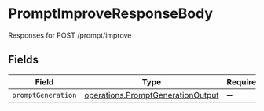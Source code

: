# PromptImproveResponseBody

Responses for POST /prompt/improve


## Fields

| Field                                                                                         | Type                                                                                          | Required                                                                                      | Description                                                                                   |
| --------------------------------------------------------------------------------------------- | --------------------------------------------------------------------------------------------- | --------------------------------------------------------------------------------------------- | --------------------------------------------------------------------------------------------- |
| `promptGeneration`                                                                            | [operations.PromptGenerationOutput](../../../sdk/models/operations/promptgenerationoutput.md) | :heavy_minus_sign:                                                                            | N/A                                                                                           |